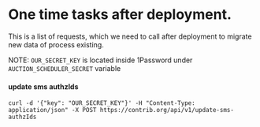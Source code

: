 # One time tasks after deployment.

This is a list of requests, which we need to call after deployment to migrate new data of process existing.

NOTE: `OUR_SECRET_KEY` is located inside 1Password under `AUCTION_SCHEDULER_SECRET` variable

#### update sms authzIds

```
curl -d '{"key": "OUR_SECRET_KEY"}' -H "Content-Type: application/json" -X POST https://contrib.org/api/v1/update-sms-authzIds
```